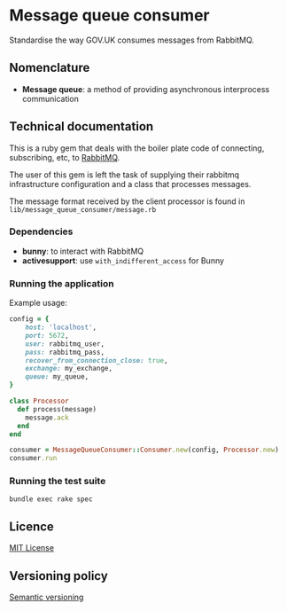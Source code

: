 # Message queue consumer

Standardise the way GOV.UK consumes messages from RabbitMQ.


## Nomenclature

- **Message queue**: a method of providing asynchronous interprocess
  communication


## Technical documentation

This is a ruby gem that deals with the boiler plate code of connecting,
subscribing, etc, to [RabbitMQ](https://www.rabbitmq.com/).

The user of this gem is left the task of supplying their rabbitmq infrastructure
configuration and a class that processes messages.

The message format received by the client processor is found in
`lib/message_queue_consumer/message.rb`


### Dependencies

- **bunny**: to interact with RabbitMQ
- **activesupport**: use `with_indifferent_access` for Bunny


### Running the application

Example usage:

```ruby
config = {
    host: 'localhost',
    port: 5672,
    user: rabbitmq_user,
    pass: rabbitmq_pass,
    recover_from_connection_close: true,
    exchange: my_exchange,
    queue: my_queue,
}

class Processor
  def process(message)
    message.ack
  end
end

consumer = MessageQueueConsumer::Consumer.new(config, Processor.new)
consumer.run
```


### Running the test suite

```
bundle exec rake spec
```


## Licence

[MIT License](LICENCE)


## Versioning policy

[Semantic versioning](http://semver.org/spec/v2.0.0.html)
